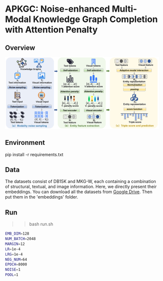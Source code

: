 # APKGC: Noise-enhanced Multi-Modal Knowledge Graph Completion with Attention Penalty

## Overview

<p align="center">
  <img src="image/Figure2.jpg" width="900">
</p>

## Environment

pip install -r requirements.txt

## Data

The datasets consist of DB15K and MKG-W, each containing a combination of structural, textual, and image information. Here, we directly present their embeddings. You can download all the datasets from [Google Drive](https://drive.google.com/drive/folders/1wGvlzt0i6RYcMniwooFcLKVEs2NBMcpB?usp=drive_link
). Then put them in the 'embeddings' folder.

## Run
>> bash run.sh

```bash
EMB_DIM=128
NUM_BATCH=2048
MARGIN=12
LR=1e-4
LRG=1e-4
NEG_NUM=64
EPOCH=8000
NOISE=1
POOL=1
```
